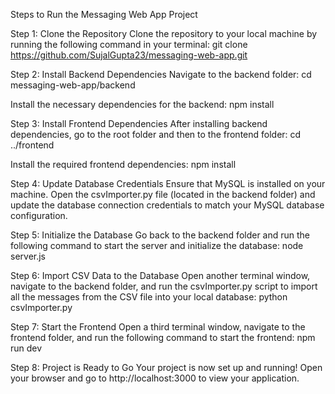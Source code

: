 Steps to Run the Messaging Web App Project

Step 1: Clone the Repository
Clone the repository to your local machine by running the following command in your terminal:
    git clone https://github.com/SujalGupta23/messaging-web-app.git


Step 2: Install Backend Dependencies
Navigate to the backend folder:
    cd messaging-web-app/backend
    
Install the necessary dependencies for the backend:
    npm install


Step 3: Install Frontend Dependencies
After installing backend dependencies, go to the root folder and then to the frontend folder:
    cd ../frontend
    
Install the required frontend dependencies:
    npm install

    
Step 4: Update Database Credentials
Ensure that MySQL is installed on your machine.
Open the csvImporter.py file (located in the backend folder) and update the database connection credentials to match your MySQL database configuration.


Step 5: Initialize the Database
Go back to the backend folder and run the following command to start the server and initialize the database:
    node server.js

    
Step 6: Import CSV Data to the Database
Open another terminal window, navigate to the backend folder, and run the csvImporter.py script to import all the messages from the CSV file into your local database:
    python csvImporter.py


Step 7: Start the Frontend
Open a third terminal window, navigate to the frontend folder, and run the following command to start the frontend:
    npm run dev


Step 8: Project is Ready to Go
Your project is now set up and running! Open your browser and go to http://localhost:3000 to view your application.
